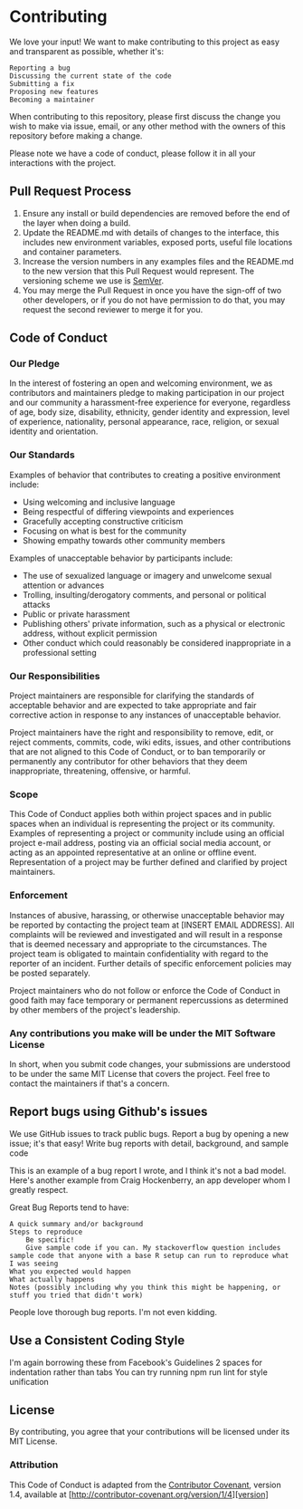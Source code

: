 # Contributing

We love your input! We want to make contributing to this project as easy and transparent as possible, whether it's: 

    Reporting a bug 
    Discussing the current state of the code 
    Submitting a fix 
    Proposing new features 
    Becoming a maintainer 

When contributing to this repository, please first discuss the change you wish to make via issue,
email, or any other method with the owners of this repository before making a change. 

Please note we have a code of conduct, please follow it in all your interactions with the project.

## Pull Request Process

1. Ensure any install or build dependencies are removed before the end of the layer when doing a 
   build.
2. Update the README.md with details of changes to the interface, this includes new environment 
   variables, exposed ports, useful file locations and container parameters.
3. Increase the version numbers in any examples files and the README.md to the new version that this
   Pull Request would represent. The versioning scheme we use is [SemVer](http://semver.org/).
4. You may merge the Pull Request in once you have the sign-off of two other developers, or if you 
   do not have permission to do that, you may request the second reviewer to merge it for you.

## Code of Conduct

### Our Pledge

In the interest of fostering an open and welcoming environment, we as
contributors and maintainers pledge to making participation in our project and
our community a harassment-free experience for everyone, regardless of age, body
size, disability, ethnicity, gender identity and expression, level of experience,
nationality, personal appearance, race, religion, or sexual identity and
orientation.

### Our Standards

Examples of behavior that contributes to creating a positive environment
include:

* Using welcoming and inclusive language
* Being respectful of differing viewpoints and experiences
* Gracefully accepting constructive criticism
* Focusing on what is best for the community
* Showing empathy towards other community members

Examples of unacceptable behavior by participants include:

* The use of sexualized language or imagery and unwelcome sexual attention or
advances
* Trolling, insulting/derogatory comments, and personal or political attacks
* Public or private harassment
* Publishing others' private information, such as a physical or electronic
  address, without explicit permission
* Other conduct which could reasonably be considered inappropriate in a
  professional setting

### Our Responsibilities

Project maintainers are responsible for clarifying the standards of acceptable
behavior and are expected to take appropriate and fair corrective action in
response to any instances of unacceptable behavior.

Project maintainers have the right and responsibility to remove, edit, or
reject comments, commits, code, wiki edits, issues, and other contributions
that are not aligned to this Code of Conduct, or to ban temporarily or
permanently any contributor for other behaviors that they deem inappropriate,
threatening, offensive, or harmful.

### Scope

This Code of Conduct applies both within project spaces and in public spaces
when an individual is representing the project or its community. Examples of
representing a project or community include using an official project e-mail
address, posting via an official social media account, or acting as an appointed
representative at an online or offline event. Representation of a project may be
further defined and clarified by project maintainers.

### Enforcement

Instances of abusive, harassing, or otherwise unacceptable behavior may be
reported by contacting the project team at [INSERT EMAIL ADDRESS]. All
complaints will be reviewed and investigated and will result in a response that
is deemed necessary and appropriate to the circumstances. The project team is
obligated to maintain confidentiality with regard to the reporter of an incident.
Further details of specific enforcement policies may be posted separately.

Project maintainers who do not follow or enforce the Code of Conduct in good
faith may face temporary or permanent repercussions as determined by other
members of the project's leadership.

### Any contributions you make will be under the MIT Software License 

In short, when you submit code changes, your submissions are understood to be under the same MIT License that covers the project. Feel free to contact the maintainers if that's a concern. 

## Report bugs using Github's issues 

We use GitHub issues to track public bugs. Report a bug by opening a new issue; it's that easy! 
Write bug reports with detail, background, and sample code 

This is an example of a bug report I wrote, and I think it's not a bad model. Here's another example from Craig Hockenberry, an app developer whom I greatly respect. 

Great Bug Reports tend to have: 

    A quick summary and/or background 
    Steps to reproduce  
        Be specific! 
        Give sample code if you can. My stackoverflow question includes sample code that anyone with a base R setup can run to reproduce what I was seeing 
    What you expected would happen 
    What actually happens 
    Notes (possibly including why you think this might be happening, or stuff you tried that didn't work) 

People love thorough bug reports. I'm not even kidding. 
## Use a Consistent Coding Style 

I'm again borrowing these from Facebook's Guidelines 
    2 spaces for indentation rather than tabs 
    You can try running npm run lint for style unification 

## License 

By contributing, you agree that your contributions will be licensed under its MIT License. 


### Attribution

This Code of Conduct is adapted from the [Contributor Covenant][homepage], version 1.4,
available at [http://contributor-covenant.org/version/1/4][version]

[homepage]: http://contributor-covenant.org
[version]: http://contributor-covenant.org/version/1/4/